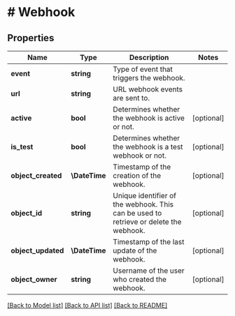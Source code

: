 # # Webhook

## Properties

Name | Type | Description | Notes
------------ | ------------- | ------------- | -------------
**event** | **string** | Type of event that triggers the webhook. |
**url** | **string** | URL webhook events are sent to. |
**active** | **bool** | Determines whether the webhook is active or not. | [optional]
**is_test** | **bool** | Determines whether the webhook is a test webhook or not. | [optional]
**object_created** | **\DateTime** | Timestamp of the creation of the webhook. | [optional]
**object_id** | **string** | Unique identifier of the webhook. This can be used to retrieve or delete the webhook. | [optional]
**object_updated** | **\DateTime** | Timestamp of the last update of the webhook. | [optional]
**object_owner** | **string** | Username of the user who created the webhook. | [optional]

[[Back to Model list]](../../README.md#models) [[Back to API list]](../../README.md#endpoints) [[Back to README]](../../README.md)
